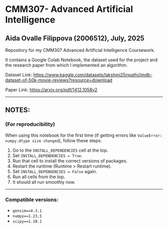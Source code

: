 # CMM307- Advanced Artificial Intelligence 
## Aida Ovalle Filippova (2006512), July, 2025

Repository for my CMM307 Advanced Artificial Intelligence Coursework.

It contains a Google Colab Notebook, the dataset used for the project and the research paper from which I implemented an algorithm.

Dataset Link: https://www.kaggle.com/datasets/lakshmi25npathi/imdb-dataset-of-50k-movie-reviews?resource=download

Paper Link: https://arxiv.org/pdf/1412.1058v2

---

## NOTES:
### (For reproducibility)
When using this notebook for the first time (if getting errors like `ValueError: numpy.dtype size changed`), follow these steps:

1. Go to the `INSTALL_DEPENDENCIES` cell at the top.
2. Set `INSTALL_DEPENDENCIES = True`.
3. Run that cell to install the correct versions of packages.
4. Restart the runtime (Runtime > Restart runtime).
5. Set `INSTALL_DEPENDENCIES = False` again.
6. Run all cells from the top.
7. It should all run smoothly now.

---

### Compatible versions:
- `gensim==4.3.1`
- `numpy==1.23.5`
- `scipy==1.10.1`
